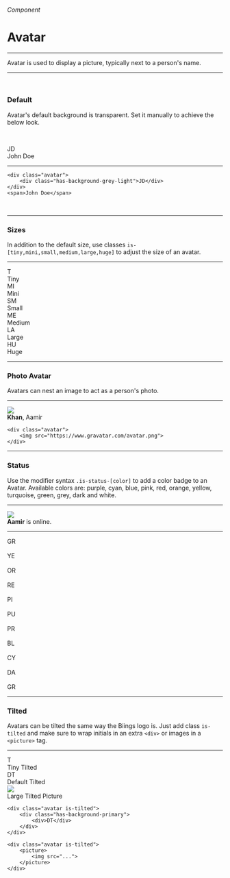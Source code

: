 <h6 class="is-uppercase is-dimmed has-text-weight-medium is-size-6 is-size-7-mobile">Component</h6>
<h1 class="title is-family-secondary is-size-2-mobile">Avatar</h1>
<hr class="is-visible is-size-3">
<p class="is-size-4 has-text-dark">
    <span class="has-text-weight-semibold">Avatar</span> is used to display a picture, typically next to a person's name.
</p>
<hr class="is-visible is-size-3"><br>

<h3 class="title is-family-primary">Default</h3>

Avatar's default background is transparent. Set it manually to achieve the below look.

<br><div class="box is-raised is-medium is-marginless is-radiusless-b">
    <div class="avatar"><div class="has-background-white-ter">JD</div></div><span class="subtitle has-text-dark is-5">John Doe</span>
</div>
<hr class="is-marginless is-visible">

    <div class="avatar">
        <div class="has-background-grey-light">JD</div>
    </div>
    <span>John Doe</span>
<br>

<hr class="is-size-1 is-visible">

<h3 class="title is-family-primary">Sizes</h3>

In addition to the default size, use classes `is-[tiny,mini,small,medium,large,huge]` to adjust the size of an avatar.
<hr class="is-small">
<div class="box is-raised py-6">
    <div class="level">
        <div class="level-item has-text-left"><div class="avatar is-tiny"><div class="has-background-green-lighter">T</div></div><span class="is-size-7">Tiny</span></div>
        <div class="level-item has-text-left"><div class="avatar is-mini"><div class="has-background-red-lighter">MI</div></div><span class="is-size-7">Mini</span></div>
        <div class="level-item has-text-left"><div class="avatar is-small"><div class="has-background-cyan-lighter">SM</div></div><span class="is-size-7">Small</span></div>
        <div class="level-item"><div class="avatar is-medium"><div class="has-background-secondary-lighter">ME</div></div><span class="is-size-6">Medium</span></div>
        <div class="level-item"><div class="avatar is-large"><div class="has-background-primary-lighter">LA</div></div><span class="is-size-5">Large</span></div>
        <div class="level-item"><div class="avatar is-huge"><div class="has-background-blue-lighter">HU</div></div><span class="is-size-3">Huge</span></div>
    </div>
</div>

<hr class="is-visible is-size-1">

<h3 class="title is-family-primary">Photo Avatar</h3>

Avatars can nest an image to act as a person's photo.

<hr class="is-small">

<div class="box is-raised is-medium is-marginless is-radiusless-b">
    <div class="avatar is-large"><img src="https://cdn.bollywoodmdb.com/resource/image1/5a83e7a99221e_aamir-khan-celebrates-valentine-s-day-by-listening-to-pehla-nasha.jpg"></div>
    <span class="subtitle is-4"><strong>Khan</strong>, Aamir</span>
</div>

    <div class="avatar">
        <img src="https://www.gravatar.com/avatar.png">
    </div>
<hr class="is-size-1 is-visible">

<h3 class="title is-family-primary">Status</h3>

Use the modifier syntax `.is-status-[color]` to add a color badge to an Avatar. Available colors are: <span class="has-text-purple">purple</span>, <span class="has-text-cyan">cyan</span>, <span class="has-text-blue">blue</span>, <span class="has-text-pink">pink</span>, <span class="has-text-red">red</span>, <span class="has-text-orange">orange</span>, <span class="has-text-yellow">yellow</span>, <span class="has-text-turquoise">turquoise</span>, <span class="has-text-green">green</span>, <span class="has-text-grey">grey</span>, <span class="has-text-dark">dark</span> and white.

<hr class="is-small">

<div class="box is-raised is-large is-marginless is-radiusless-b">
    <div class="avatar is-status-turquoise is-medium"><img src="https://cdn.bollywoodmdb.com/resource/image1/5a83e7a99221e_aamir-khan-celebrates-valentine-s-day-by-listening-to-pehla-nasha.jpg"></div>
    <span class="subtitle is-4"><strong>Aamir</strong> is online.</span>
    <hr>
    <div class="avatar is-status-green"><div class="has-background-light">GR</div></div>
    &nbsp;
    <div class="avatar is-status-yellow"><div class="has-background-light">YE</div></div>
    &nbsp;
    <div class="avatar is-status-orange"><div class="has-background-light">OR</div></div>
    &nbsp;
    <div class="avatar is-status-red"><div class="has-background-light">RE</div></div>
    &nbsp;
    <div class="avatar is-status-pink"><div class="has-background-light">PI</div></div>
    &nbsp;
    <div class="avatar is-status-purple"><div class="has-background-light">PU</div></div>
    &nbsp;
    <div class="avatar is-status-primary"><div class="has-background-light">PR</div></div>
    &nbsp;
    <div class="avatar is-status-blue"><div class="has-background-light">BL</div></div>
    &nbsp;
    <div class="avatar is-status-cyan"><div class="has-background-light">CY</div></div>
    &nbsp;
    <div class="avatar is-status-dark"><div class="has-background-light">DA</div></div>
    &nbsp;
    <div class="avatar is-status-grey"><div class="has-background-light">GR</div></div>
</div>

<hr class="is-size-1 is-visible">

<h3 class="title is-family-primary">Tilted</h3>

Avatars can be tilted the same way the Biings logo is. Just add class `is-tilted` and make sure to wrap initials in an extra `<div>` or images in a `<picture>` tag.

<hr class="is-small">

<div class="box is-raised is-large is-marginless is-radiusless-b">
    <div class="level">
        <div class="level-item"><div class="avatar is-tiny is-tilted"><div class="has-background-grey-lighter"><div>T</div></div></div><span class="is-size-7">Tiny Tilted</span></div>
        <div class="level-item"><div class="avatar is-tilted"><div class="has-background-primary-lighter"><div>DT</div></div></div><span>Default Tilted</span></div>
        <div class="level-item"><div class="avatar is-status-grey is-large is-tilted"><picture><img src="https://cdn.bollywoodmdb.com/resource/image1/5a83e7a99221e_aamir-khan-celebrates-valentine-s-day-by-listening-to-pehla-nasha.jpg"></picture></div><span class="is-size-4">Large Tilted Picture</span></div>
    </div>
</div>

    <div class="avatar is-tilted">
        <div class="has-background-primary">
            <div>DT</div>
        </div>
    </div>

    <div class="avatar is-tilted">
        <picture>
            <img src="...">
        </picture>
    </div>
